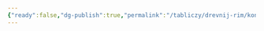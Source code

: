 ```yaml
---
{"ready":false,"dg-publish":true,"permalink":"/tabliczy/drevnij-rim/konnaya-statuya-marka-avreliya/","dgPassFrontmatter":true}
---
```



